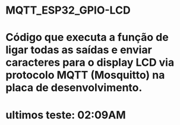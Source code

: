 # MQTT_ESP32_GPIO-LCD

# Código que executa a função de ligar todas as saídas e enviar caracteres para o display LCD via protocolo MQTT (Mosquitto) na placa de desenvolvimento.

# ultimos teste: 02:09AM
